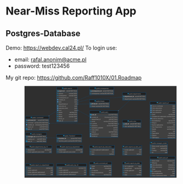 # Near-Miss Reporting App

## Postgres-Database

Demo: https://webdev.cal24.pl/
To login use: 
- email: rafal.anonim@acme.pl
- password: test123456

My git repo: https://github.com/Raff1010X/01.Roadmap

<p align="center">
<img src="./schema.png" alt="example image" width=80%">
</p>